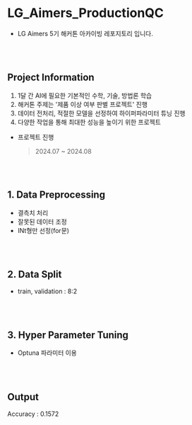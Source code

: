 # LG_Aimers_ProductionQC
- LG Aimers 5기 해커톤 아카이빙 레포지토리 입니다.

</br></br>
## Project Information
1. 1달 간 AI에 필요한 기본적인 수학, 기술, 방법론 학습
2. 해커톤 주제는 '제품 이상 여부 판별 프로젝트' 진행
3. 데이터 전처리, 적절한 모델을 선정하여 하이퍼파라미터 튜닝 진행
4. 다양한 작업을 통해 최대한 성능을 높이기 위한 프로젝트
- 프로젝트 진행

    > 2024.07 ~ 2024.08

</br></br>
## 1. Data Preprocessing
- 결측치 처리
- 잘못된 데이터 조정
- INt형만 선정(for문)

</br></br>
## 2. Data Split
- train, validation : 8:2

</br></br>
## 3. Hyper Parameter Tuning
- Optuna 파라미터 이용

</br></br>
## Output
Accuracy : 0.1572
